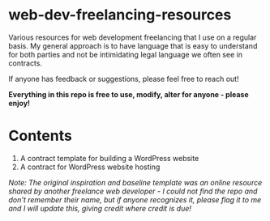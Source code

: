 # web-dev-freelancing-resources
Various resources for web development freelancing that I use on a regular basis. My general approach is to have language that is easy to understand for both parties and not be intimidating legal language we often see in contracts.

If anyone has feedback or suggestions, please feel free to reach out!

**Everything in this repo is free to use, modify, alter for anyone - please enjoy!**

# Contents

1. A contract template for building a WordPress website
2. A contract for WordPress website hosting

_Note: The original inspiration and baseline template was an online resource shared by another freelance web developer - I could not find the repo and don't remember their name, but if anyone recognizes it, please flag it to me and I will update this, giving credit where credit is due!_
